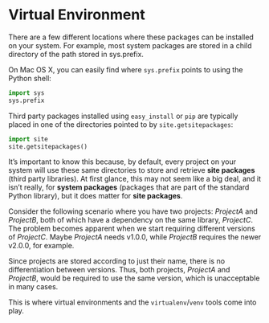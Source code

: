 # Virtual Environment

There are a few different locations where these packages can be installed on your system. For example, most system packages are stored in a child directory of the path stored in sys.prefix.

On Mac OS X, you can easily find where `sys.prefix` points to using the Python shell:

```python
import sys
sys.prefix
```

Third party packages installed using `easy_install` or `pip` are typically placed in one of the directories pointed to by `site.getsitepackages`:

```python
import site
site.getsitepackages()
```

It’s important to know this because, by default, every project on your system will use these same directories to store and retrieve **site packages** (third party libraries). At first glance, this may not seem like a big deal, and it isn’t really, for **system packages** (packages that are part of the standard Python library), but it does matter for **site packages**.

Consider the following scenario where you have two projects: *ProjectA* and *ProjectB*, both of which have a dependency on the same library, *ProjectC*. The problem becomes apparent when we start requiring different versions of *ProjectC*. Maybe *ProjectA* needs v1.0.0, while *ProjectB* requires the newer v2.0.0, for example.

Since projects are stored according to just their name, there is no differentiation between versions. Thus, both projects, *ProjectA* and *ProjectB*, would be required to use the same version, which is unacceptable in many cases.

This is where virtual environments and the `virtualenv`/`venv` tools come into play.
